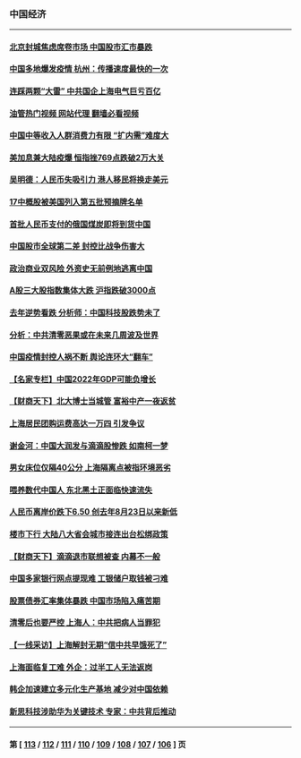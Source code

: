 ### 中国经济
---
#### [北京封城焦虑席卷市场 中国股市汇市暴跌](../../pages/ncid283/n13720464.md?04261245) 
#### [中国多地爆发疫情 杭州：传播速度最快的一次](../../pages/ncid283/n13720578.md?04261245) 
#### [连踩两颗“大雷” 中共国企上海电气巨亏百亿](../../pages/ncid283/n13720372.md?04261245) 
#### [油管热门视频 网站代理 翻墙必看视频](http://209.222.30.114:81/youtube.html?04261245)
#### [中国中等收入人群消费力有限 “扩内需”难度大](../../pages/ncid283/n13720359.md?04261245) 
#### [美加息兼大陆疫爆 恒指挫769点跌破2万大关](../../pages/ncid283/n13720493.md?04261245) 
#### [吴明德：人民币失吸引力 港人移民将换走美元](../../pages/ncid283/n13720135.md?04261245) 
#### [17中概股被美国列入第五批预摘牌名单](../../pages/ncid283/n13720347.md?04261245) 
#### [首批人民币支付的俄国煤炭即将到货中国](../../pages/ncid283/n13720391.md?04261245) 
#### [中国股市全球第二差 封控比战争伤害大](../../pages/ncid283/n13720380.md?04261245) 
#### [政治商业双风险 外资史无前例地逃离中国](../../pages/ncid283/n13720271.md?04261245) 
#### [A股三大股指数集体大跌 沪指跌破3000点](../../pages/ncid283/n13720054.md?04261245) 
#### [去年逆势看跌 分析师：中国科技股跌势未了](../../pages/ncid283/n13719694.md?04261245) 
#### [分析：中共清零恶果或在未来几周波及世界](../../pages/ncid283/n13719436.md?04261245) 
#### [中国疫情封控人祸不断 舆论连环大“翻车”](../../pages/ncid283/n13718897.md?04261245) 
#### [【名家专栏】中国2022年GDP可能负增长](../../pages/ncid283/n13718525.md?04261245) 
#### [【财商天下】北大博士当城管 富裕中产一夜返贫](../../pages/ncid283/n13718664.md?04261245) 
#### [上海居民团购运费高达一万四 引发争议](../../pages/ncid283/n13718495.md?04261245) 
#### [谢金河：中国大润发与滴滴股惨跌 如南柯一梦](../../pages/ncid283/n13718449.md?04261245) 
#### [男女床位仅隔40公分 上海隔离点被指环境恶劣](../../pages/ncid283/n13718406.md?04261245) 
#### [喂养数代中国人 东北黑土正面临快速流失](../../pages/ncid283/n13718422.md?04261245) 
#### [人民币离岸价跌下6.50 创去年8月23日以来新低](../../pages/ncid283/n13718183.md?04261245) 
#### [楼市下行 大陆八大省会城市接连出台松绑政策](../../pages/ncid283/n13718199.md?04261245) 
#### [【财商天下】滴滴退市联想被查 内幕不一般](../../pages/ncid283/n13717975.md?04261245) 
#### [中国多家银行网点提现难 工银储户取钱被刁难](../../pages/ncid283/n13717978.md?04261245) 
#### [股票债券汇率集体暴跌 中国市场陷入痛苦期](../../pages/ncid283/n13717964.md?04261245) 
#### [清零后也要严控 上海人：中共把病人当罪犯](../../pages/ncid283/n13717884.md?04261245) 
#### [【一线采访】上海解封无期“信中共早饿死了”](../../pages/ncid283/n13717736.md?04261245) 
#### [上海面临复工难 外企：过半工人无法返岗](../../pages/ncid283/n13717472.md?04261245) 
#### [韩企加速建立多元化生产基地 减少对中国依赖](../../pages/ncid283/n13717330.md?04261245) 
#### [新思科技涉助华为关键技术 专家：中共背后推动](../../pages/ncid283/n13717246.md?04261245) 

---
#### 第 [ [113](./113.md?04261245) / [112](./112.md?04261245) / [111](./111.md?04261245) / [110](./110.md?04261245) / [109](./109.md?04261245) / [108](./108.md?04261245) / [107](./107.md?04261245) / [106](./106.md?04261245) ] 页
